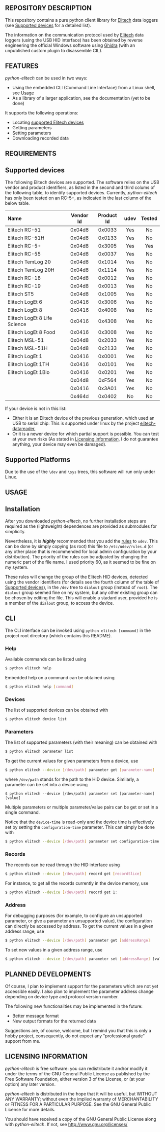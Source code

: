 REPOSITORY DESCRIPTION
----------------------
This repository contains a pure python client library for [Elitech](https://www.elitechlog.com/)
data loggers (see [Supported devices](#supported-devices) for a detailed list).

The information on the communication protocol used by [Elitech](https://www.elitechlog.com/)
data loggers (using the USB HID interface) has been obtained by reverse engineering
the official Windows software using [Ghidra](https://ghidra-sre.org/)
(with an unpublished custom plugin to disassemble CIL).

FEATURES
--------
*python-elitech* can be used in two ways:
  - Using the embedded CLI (Command Line Interface) from a Linux shell,
see [Usage](#cli)
  - As a library of a larger application, see the documentation
(yet to be done)

It supports the following operations:
  - Locating [supported Elitech devices](#supported-devices)
  - Getting parameters
  - Setting parameters
  - Downloading recorded data

REQUIREMENTS
------------
## Supported devices
The following Elitech devices are supported. The software relies on the USB
vendor and product identifiers, as listed in the second and third colums
of the following table, to identify supported devices. Currently, 
*python-elitech* has only been tested on an RC-5+, as indicated in the last
column of the below table.

| Name                         | Vendor Id  | Product Id | udev | Tested |
|:-----------------------------|:----------:|:----------:|:----:|:------:|
| Elitech RC-51                |   0x04d8   | 0x0033     | Yes  | No     |
| Elitech RC-51H               |   0x04d8   |   0x0133   | Yes  | No     |
| Elitech RC-5+                |   0x04d8   |   0x3005   | Yes  | Yes    |
| Elitech RC-55                |   0x04d8   |   0x0037   | Yes  | No     |
| Elitech TemLog 20            |   0x04d8   |   0x1014   | Yes  | No     |
| Elitech TemLog 20H           |   0x04d8   |   0x1114   | Yes  | No     |
| Elitech RC-18                |   0x04d8   |   0x0012   | Yes  | No     |
| Elitech RC-19                |   0x04d8   |   0x0013   | Yes  | No     |
| Elitech ST5                  |   0x04d8   |   0x1005   | Yes  | No     |
| Elitech LogEt 6              |   0x0416   |   0x3006   | Yes  | No     |
| Elitech LogEt 8              |   0x0416   |   0x4008   | Yes  | No     |
| Elitech LogEt 8 Life Science |   0x0416   |   0x4308   | Yes  | No     |
| Elitech LogEt 8 Food         |   0x0416   |   0x3008   | Yes  | No     |
| Elitech MSL-51               |   0x04d8   |   0x2033   | Yes  | No     |
| Elitech MSL-51H              |   0x04d8   |   0x2133   | Yes  | No     |
| Elitech LogEt 1              |   0x0416   |   0x0001   | Yes  | No     |
| Elitech LogEt 1TH            |   0x0416   |   0x0101   | Yes  | No     |
| Elitech LogEt 1Bio           |   0x0416   |   0x0201   | Yes  | No     |
|                              |   0x04d8   |   0xF564   | Yes  | No     |
|                              |   0x0416   |   0x3A01   | Yes  | No     |
|                              |   0x464d   |   0x0402   | No   | No     |

If your device is not in this list:
  - Either it is an Elitech device of the previous generation, which used
an USB to serial chip: This is supported under linux by the project
[elitech-datareader](https://github.com/civic/elitech-datareader),
  - Or it is a newer device for which partial support is possible. You can test
at your own risks (As stated in [Licensing information](#LICENSING-INFORMATION),
I do not guarantee anything, your device may even be damaged).

## Supported Platforms
Due to the use of the `\dev` and `\sys` trees, this software will run only under Linux.


USAGE
-----
## Installation
After you downloaded *python-elitech*, no further installation steps are required
as the (lightweight) dependences are provided as submodules for simplicity.

Nevertheless, it is ***highly*** recommended that you add the [rules](60-elitech.rules)
to `udev`. This can be done by simply copying (as root) this file
to `/etc/udev/rules.d` (or any other place that is recommended for local admin
configuration by your distribution). The priority of the rules can be adjusted
by changing the numeric part of the file name. I used priority 60, as it seemed
to be fine on my system.

These rules will change the group of the Elitech HID devices, detected using
the vendor identifiers (for details see the fourth column of the table of
[Supported devices](#supported-devices)), in the `/dev` tree
to `dialout` group (instead of `root`). The `dialout` group seemed fine
on my system, but any other existing group can be chosen by editing the file.
This will enable a stadard user, provided he is a member of the `dialout` group,
to access the device.

## CLI
The CLI interface can be invoked using `python elitech [command]`
in the project root directory (which contains this README).

### Help
Available commands can be listed using
```sh
$ python elitech help
```
Embedded help on a command can be obtained using
```sh
$ python elitech help [command]
```

### Devices
The list of supported devices can be obtained with
```sh
$ python elitech device list
```

### Parameters
The list of supported parameters (with their meaning) can be obtained with
```sh
$ python elitech parameter list
```

To get the current values for given parameters from a device, use
```sh
$ python elitech --device [/dev/path] parameter get [parameter-name]
```
where `/dev/path` stands for the path to the HID device. Similarly, a parameter
can be set into a device using
```
$ python elitech --device [/dev/path] parameter set [parameter-name] [value]
```
Multiple parameters or multiple parameter/value pairs can be get or set
in a single command.

Notice that the `device-time` is read-only and the device time is effectively
set by setting the `configuration-time` parameter. This can simply be done with
```sh
$ python elitech --device [/dev/path] parameter set configuration-time "$(date '+%Y-%m-%d %H:%M:%S')"
```

### Records
The records can be read through the HID interface using
```sh
$ python elitech --device [/dev/path] record get [recordSlice]
```
For instance, to get all the records currently in the device memory, use
```sh
$ python elitech --device [/dev/path] record get 1:
```

### Address
For debugging purposes (for example, to configure an unsupported parameter,
or give a parameter an unsupported value), the configuration can directly be
accessed by address. To get the current values in a given address range, use
```sh
$ python elitech --device [/dev/path] parameter get [addressRange]
```

To set new values in a given address range, use
```sh
$ python elitech --device [/dev/path] parameter set [addressRange] [value ...]
```

PLANNED DEVELOPMENTS
--------------------
Of course, I plan to implement support for the parameters which are not yet
accessible easily. I also plan to implement the parameter address change
depending on device type and protocol version number.

The following new functionalities may be implemented in the future:
  - Better message format
  - New output formats for the returned data

Suggestions are, of course, welcome, but I remind you that this is only a hobby
project, consequently, do not expect any "professional grade" support from me.

LICENSING INFORMATION
---------------------
*python-elitech* is free software: you can redistribute it and/or modify
it under the terms of the GNU General Public License as published by
the Free Software Foundation, either version 3 of the License, or
(at your option) any later version.

*python-elitech* is distributed in the hope that it will be useful,
but WITHOUT ANY WARRANTY; without even the implied warranty of
MERCHANTABILITY or FITNESS FOR A PARTICULAR PURPOSE. See the
GNU General Public License for more details.

You should have received a copy of the GNU General Public License
along with *python-elitech*. If not, see http://www.gnu.org/licenses/
